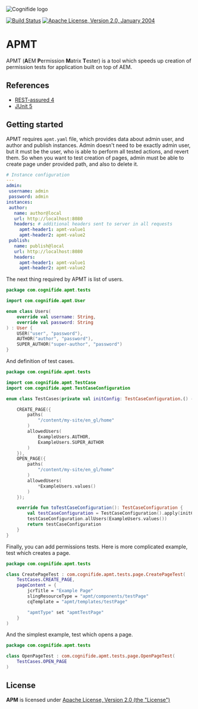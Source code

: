 ![Cognifide logo](http://cognifide.github.io/images/cognifide-logo.png)

[![Build Status](https://travis-ci.org/Cognifide/APM.svg?branch=master)](https://travis-ci.org/Cognifide/APM)
[![Apache License, Version 2.0, January 2004](https://img.shields.io/github/license/cognifide/apm.svg?label=License)](http://www.apache.org/licenses/)

# APMT

APMT (**A**EM **P**ermission **M**atrix **T**ester) is a tool which speeds up creation of permission tests for application built on top of AEM. 

## References
* [REST-assured 4](http://rest-assured.io/)
* [JUnit 5](https://junit.org/junit5/)

## Getting started
APMT requires `apmt.yaml` file, which provides data about admin user, and author and publish instances. Admin doesn't need to be exactly admin user, but it must be the user, who is able to perform all tested actions, and revert them. So when you want to test creation of pages, admin must be able to create page under provided path, and also to delete it. 
 ```yaml
# Instance configuration
---
admin:
  username: admin
  password: admin
instances:
  author:
    name: author@local
    url: http://localhost:8080
    headers: # additional headers sent to server in all requests 
      apmt-header1: apmt-value1
      apmt-header2: apmt-value2
  publish:
    name: publish@local
    url: http://localhost:8080
    headers:
      apmt-header1: apmt-value1
      apmt-header2: apmt-value2
```
The next thing required by APMT is list of users.
```kotlin
package com.cognifide.apmt.tests

import com.cognifide.apmt.User

enum class Users(
    override val username: String,
    override val password: String
) : User {
    USER("user", "password"),
    AUTHOR("author", "password"),
    SUPER_AUTHOR("super-author", "password")
}
```
And definition of test cases.
```kotlin
package com.cognifide.apmt.tests

import com.cognifide.apmt.TestCase
import com.cognifide.apmt.TestCaseConfiguration

enum class TestCases(private val initConfig: TestCaseConfiguration.() -> Unit) : TestCase {

    CREATE_PAGE({
        paths(
            "/content/my-site/en_gl/home"
        )
        allowedUsers(
            ExampleUsers.AUTHOR,
            ExampleUsers.SUPER_AUTHOR
        )
    }),
    OPEN_PAGE({
        paths(
            "/content/my-site/en_gl/home"
        )
        allowedUsers(
            *ExampleUsers.values()
        )
    });

    override fun toTestCaseConfiguration(): TestCaseConfiguration {
        val testCaseConfiguration = TestCaseConfiguration().apply(initConfig)
        testCaseConfiguration.allUsers(ExampleUsers.values())
        return testCaseConfiguration
    }
}
```
Finally, you can add permissions tests. Here is more complicated example, test which creates a page.
```kotlin
package com.cognifide.apmt.tests

class CreatePageTest : com.cognifide.apmt.tests.page.CreatePageTest(
    TestCases.CREATE_PAGE,
    pageContent = {
        jcrTitle = "Example Page"
        slingResourceType = "apmt/components/testPage"
        cqTemplate = "apmt/templates/testPage"

        "apmtType" set "apmtTestPage"
    }
)
```
And the simplest example, test which opens a page. 
```kotlin
package com.cognifide.apmt.tests

class OpenPageTest : com.cognifide.apmt.tests.page.OpenPageTest(
    TestCases.OPEN_PAGE
)
```

## License
**APM** is licensed under [Apache License, Version 2.0 (the "License")](https://www.apache.org/licenses/LICENSE-2.0.txt)
